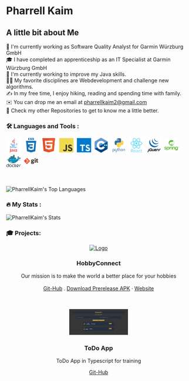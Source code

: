 # Pharrell Kaim

## A little bit about Me
🏢  I'm currently working as Software Quality Analyst for Garmin Würzburg GmbH<br/>
🎓  I have completed an apprenticeship as an IT Specialist at Garmin Würzburg GmbH<br/>
🌱  I'm currently working to improve my Java skills. <br/>
👨‍💻  My favorite disciplines are Webdevelopment and challenge new algorithms. <br/>
✍️  In my free time, I enjoy hiking, reading and spending time with family. <br/>
✉️  You can drop me an email at pharrellkaim2@gmail.com <br/>
📄  Check my other Repositories to get to know me a little better. <br/>

### :hammer_and_wrench: Languages and Tools :
<div>
  <p float="right">
    <img src="https://github.com/devicons/devicon/blob/master/icons/java/java-original-wordmark.svg" title="Java" alt="Java" width="40" height="40"/>&nbsp;
    <img src="https://github.com/devicons/devicon/blob/master/icons/css3/css3-plain-wordmark.svg"  title="CSS3" alt="CSS" width="40" height="40"/>&nbsp;
    <img src="https://github.com/devicons/devicon/blob/master/icons/html5/html5-original.svg" title="HTML5" alt="HTML" width="40" height="40"/>&nbsp;
    <img src="https://github.com/devicons/devicon/blob/master/icons/javascript/javascript-original.svg" title="JavaScript" alt="JavaScript" width="40" height="40"/>&nbsp;  
    <img src="https://github.com/devicons/devicon/blob/master/icons/typescript/typescript-plain.svg" title="Typescript" **alt="Typescript" width="40" height="40"/>&nbsp;
    <img src="https://github.com/devicons/devicon/blob/master/icons/cplusplus/cplusplus-original.svg" title="C++" **alt="C++" width="40" height="40"/>&nbsp;
    <img src="https://github.com/devicons/devicon/blob/master/icons/python/python-original-wordmark.svg" title="Python" **alt="Python" width="40" height="40"/>&nbsp;
    <img src="https://github.com/devicons/devicon/blob/master/icons/react/react-original-wordmark.svg" title="React" alt="React" width="40" height="40"/>&nbsp;
    <img src="https://github.com/devicons/devicon/blob/master/icons/jquery/jquery-original-wordmark.svg" title="JQuery" alt="JQuery" width="40" height="40"/>&nbsp;
    <img src="https://github.com/devicons/devicon/blob/master/icons/spring/spring-original-wordmark.svg" title="Spring" alt="Spring" width="40" height="40"/>&nbsp;
    <img src="https://github.com/devicons/devicon/blob/master/icons/docker/docker-original-wordmark.svg" title="Docker" **alt="Docker" width="40" height="40"/>&nbsp;
    <img src="https://github.com/devicons/devicon/blob/master/icons/git/git-original-wordmark.svg" title="Git" **alt="Git" width="40" height="40"/>&nbsp;
  </p>
</div>
  <br/>
  
![PharrellKaim's Top Languages](https://github-readme-stats.vercel.app/api/top-langs/?username=PharrellKaim&theme=react&show_icons=true&hide_border=true&layout=compact)

### :fire: My Stats :
![PharrellKaim's Stats](https://github-readme-stats.vercel.app/api?username=PharrellKaim&theme=react&show_icons=true&hide_border=true&count_private=false)

### 🎓 Projects:
<div align="center">
  <a href="https://github.com/HobbyConnect">
    <img src="https://hobby-connect.de/logo.svg" alt="Logo" height="70">
  </a>
<h3 align="center">HobbyConnect</h3>

  <p align="center">
    Our mission is to make the world a better place for your hobbies
    <br />
    <br />
    <a href="https://github.com/HobbyConnect">Git-Hub</a>
    .
    <a href="https://github.com/HobbyConnect/hcMobile/releases">Download Prerelease APK</a>
    ·
    <a href="https://hobby-connect.de">Website</a>
  </p>
</div>
<br>
<br>
<div align="center">
  <img src="https://github.com/PharrellKaim/TypeScriptTodo/blob/main/images/webViewApp.png" alt="logo" height="70"/>
  <h3>ToDo App</h3>
  <p>ToDo App in Typescript for training </p>
  <a href="https://github.com/PharrellKaim/TypeScriptTodo">Git-Hub</a>
</div>
